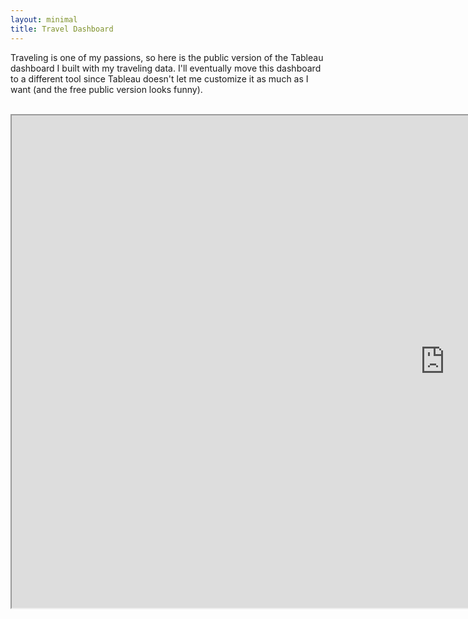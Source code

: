 ```yaml
---
layout: minimal
title: Travel Dashboard
---
```


Traveling is one of my passions, so here is the public version of the Tableau dashboard I built with my traveling data. I'll eventually move this dashboard to a different tool since Tableau doesn't let me customize it as much as I want (and the free public version looks funny).

<br>

<center><iframe src="https://public.tableau.com/views/Book3_15866483987300/VivsFlights?:showVizHome=no&:embed=true" width="1386" height="788"></iframe></center>

